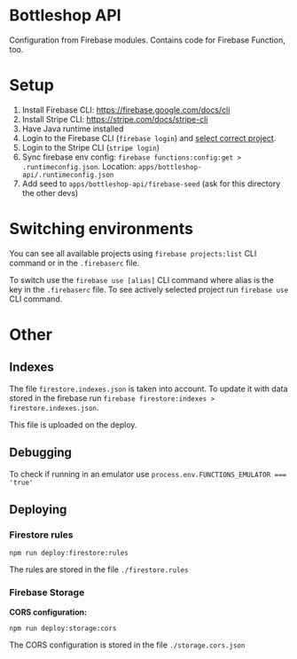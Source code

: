 # Bottleshop API

Configuration from Firebase modules. Contains code for Firebase Function, too.

# Setup

1. Install Firebase CLI: https://firebase.google.com/docs/cli
2. Install Stripe CLI: https://stripe.com/docs/stripe-cli
3. Have Java runtime installed
4. Login to the Firebase CLI (`firebase login`) and [select correct project](#firebase-projects).
5. Login to the Stripe CLI (`stripe login`)
6. Sync firebase env config: `firebase functions:config:get > .runtimeconfig.json`. Location: `apps/bottleshop-api/.runtimeconfig.json`
7. Add seed to `apps/bottleshop-api/firebase-seed` (ask for this directory the other devs)


# Switching environments<a id='firebase-projects'></a>

You can see all available projects using `firebase projects:list` CLI command or in the `.firebaserc` file.

To switch use the `firebase use [alias]` CLI command where alias is the key in the `.firebaserc` file. To see actively selected project run `firebase use` CLI command.

# Other

## Indexes

The file `firestore.indexes.json` is taken into account.
To update it with data stored in the firebase run `firebase firestore:indexes > firestore.indexes.json`.

This file is uploaded on the deploy.

## Debugging
To check if running in an emulator use `process.env.FUNCTIONS_EMULATOR === 'true'`

## Deploying

### Firestore rules

`npm run deploy:firestore:rules`

The rules are stored in the file `./firestore.rules`

### Firebase Storage

**CORS configuration:**

`npm run deploy:storage:cors`

The CORS configuration is stored in the file `./storage.cors.json`